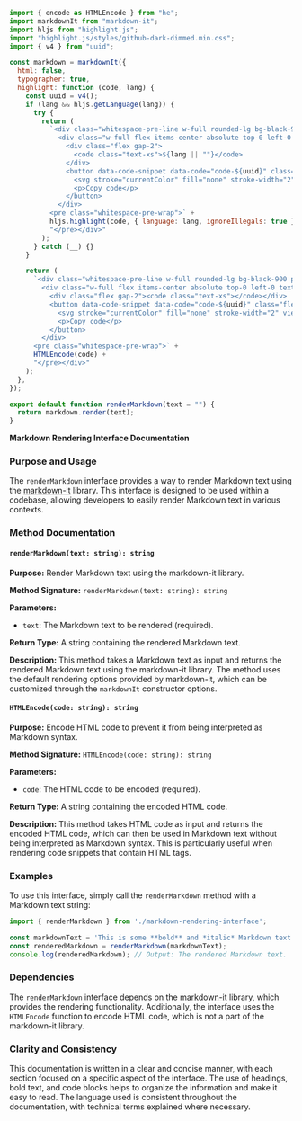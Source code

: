 ```javascript
import { encode as HTMLEncode } from "he";
import markdownIt from "markdown-it";
import hljs from "highlight.js";
import "highlight.js/styles/github-dark-dimmed.min.css";
import { v4 } from "uuid";

const markdown = markdownIt({
  html: false,
  typographer: true,
  highlight: function (code, lang) {
    const uuid = v4();
    if (lang && hljs.getLanguage(lang)) {
      try {
        return (
          `<div class="whitespace-pre-line w-full rounded-lg bg-black-900 px-4 pb-4 relative font-mono font-normal text-sm text-slate-200">
            <div class="w-full flex items-center absolute top-0 left-0 text-slate-200 bg-stone-800 px-4 py-2 text-xs font-sans justify-between rounded-t-md">
              <div class="flex gap-2">
                <code class="text-xs">${lang || ""}</code>
              </div>
              <button data-code-snippet data-code="code-${uuid}" class="flex items-center gap-x-2">
                <svg stroke="currentColor" fill="none" stroke-width="2" viewBox="0 0 24 24" stroke-linecap="round" stroke-linejoin="round" class="h-4 w-4" height="1em" width="1em" xmlns="http://www.w3.org/2000/svg"><path d="M16 4h2a2 2 0 0 1 2 2v14a2 2 0 0 1-2 2H6a2 2 0 0 1-2-2V6a2 2 0 0 1 2-2h2"></path><rect x="8" y="2" width="8" height="4" rx="1" ry="1"></rect></svg>
                <p>Copy code</p>
              </button>
            </div>
          <pre class="whitespace-pre-wrap">` +
          hljs.highlight(code, { language: lang, ignoreIllegals: true }).value +
          "</pre></div>"
        );
      } catch (__) {}
    }

    return (
      `<div class="whitespace-pre-line w-full rounded-lg bg-black-900 px-4 pb-4 relative font-mono font-normal text-sm text-slate-200">
        <div class="w-full flex items-center absolute top-0 left-0 text-slate-200 bg-stone-800 px-4 py-2 text-xs font-sans justify-between rounded-t-md">
          <div class="flex gap-2"><code class="text-xs"></code></div>
          <button data-code-snippet data-code="code-${uuid}" class="flex items-center gap-x-2">
            <svg stroke="currentColor" fill="none" stroke-width="2" viewBox="0 0 24 24" stroke-linecap="round" stroke-linejoin="round" class="h-4 w-4" height="1em" width="1em" xmlns="http://www.w3.org/2000/svg"><path d="M16 4h2a2 2 0 0 1 2 2v14a2 2 0 0 1-2 2H6a2 2 0 0 1-2-2V6a2 2 0 0 1 2-2h2"></path><rect x="8" y="2" width="8" height="4" rx="1" ry="1"></rect></svg>
            <p>Copy code</p>
          </button>
        </div>
      <pre class="whitespace-pre-wrap">` +
      HTMLEncode(code) +
      "</pre></div>"
    );
  },
});

export default function renderMarkdown(text = "") {
  return markdown.render(text);
}

```
**Markdown Rendering Interface Documentation**

### Purpose and Usage

The `renderMarkdown` interface provides a way to render Markdown text using the [markdown-it](https://github.com/markdown-it/markdown-it) library. This interface is designed to be used within a codebase, allowing developers to easily render Markdown text in various contexts.

### Method Documentation

#### `renderMarkdown(text: string): string`

**Purpose:** Render Markdown text using the markdown-it library.

**Method Signature:** `renderMarkdown(text: string): string`

**Parameters:**

* `text`: The Markdown text to be rendered (required).

**Return Type:** A string containing the rendered Markdown text.

**Description:** This method takes a Markdown text as input and returns the rendered Markdown text using the markdown-it library. The method uses the default rendering options provided by markdown-it, which can be customized through the `markdownIt` constructor options.

#### `HTMLEncode(code: string): string`

**Purpose:** Encode HTML code to prevent it from being interpreted as Markdown syntax.

**Method Signature:** `HTMLEncode(code: string): string`

**Parameters:**

* `code`: The HTML code to be encoded (required).

**Return Type:** A string containing the encoded HTML code.

**Description:** This method takes HTML code as input and returns the encoded HTML code, which can then be used in Markdown text without being interpreted as Markdown syntax. This is particularly useful when rendering code snippets that contain HTML tags.

### Examples

To use this interface, simply call the `renderMarkdown` method with a Markdown text string:
```typescript
import { renderMarkdown } from './markdown-rendering-interface';

const markdownText = 'This is some **bold** and *italic* Markdown text.';
const renderedMarkdown = renderMarkdown(markdownText);
console.log(renderedMarkdown); // Output: The rendered Markdown text.
```
### Dependencies

The `renderMarkdown` interface depends on the [markdown-it](https://github.com/markdown-it/markdown-it) library, which provides the rendering functionality. Additionally, the interface uses the `HTMLEncode` function to encode HTML code, which is not a part of the markdown-it library.

### Clarity and Consistency

This documentation is written in a clear and concise manner, with each section focused on a specific aspect of the interface. The use of headings, bold text, and code blocks helps to organize the information and make it easy to read. The language used is consistent throughout the documentation, with technical terms explained where necessary.